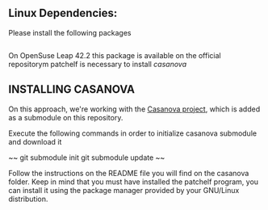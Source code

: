 ## Linux Dependencies:

Please install the following packages

~~~ patchelf
~~~

On OpenSuse Leap 42.2 this package is available on the official repositorym
patchelf is necessary to install *casanova*

## INSTALLING CASANOVA

On this approach, we're working with the [Casanova project](https://github.com/kaspervd/casanova), 
which is added as a submodule on this repository.

Execute the following commands in order to initialize casanova submodule and download it

~~ git submodule init
   git submodule update
~~

Follow the instructions on the README file you will find on the casanova folder. Keep
in mind that you must have installed the patchelf program, you can install it using
the package manager provided by your GNU/Linux distribution.


